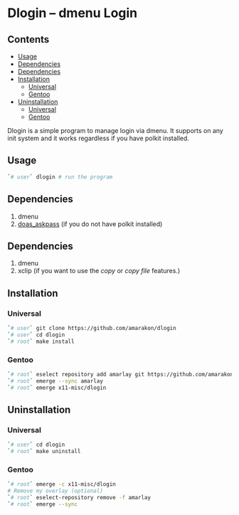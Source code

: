 Dlogin – dmenu Login
================

## Contents

-   [Usage](#usage)
-   [Dependencies](#dependencies)
-   [Dependencies](#dependencies-1)
-   [Installation](#installation)
    -   [Universal](#universal)
    -   [Gentoo](#gentoo)
-   [Uninstallation](#uninstallation)
    -   [Universal](#universal-1)
    -   [Gentoo](#gentoo-1)

Dlogin is a simple program to manage login via dmenu. It supports on any
init system and it works regardless if you have polkit installed.

## Usage

``` sh
`# user` dlogin # run the program
```

## Dependencies

1.  dmenu
2.  [doas\_askpass](https://github.com/amarakon/doas_askpass) (if you do
    not have polkit installed)

## Dependencies

1.  dmenu
2.  xclip (if you want to use the *copy* or *copy file* features.)

## Installation

### Universal

``` sh
`# user` git clone https://github.com/amarakon/dlogin
`# user` cd dlogin
`# root` make install
```

### Gentoo

``` sh
`# root` eselect repository add amarlay git https://github.com/amarakon/amarlay
`# root` emerge --sync amarlay
`# root` emerge x11-misc/dlogin
```

## Uninstallation

### Universal

``` sh
`# user` cd dlogin
`# root` make uninstall
```

### Gentoo

``` sh
`# root` emerge -c x11-misc/dlogin
# Remove my overlay (optional)
`# root` eselect-repository remove -f amarlay
`# root` emerge --sync
```
